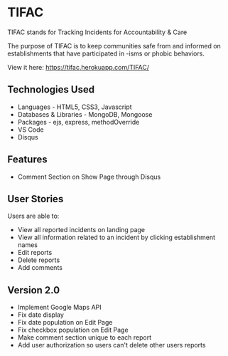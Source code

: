 # TIFAC

TIFAC stands for Tracking Incidents for Accountability & Care

The purpose of TIFAC is to keep communities safe from and informed on establishments that have participated in -isms or phobic behaviors.

View it here: https://tifac.herokuapp.com/TIFAC/

## Technologies Used
* Languages - HTML5, CSS3, Javascript
* Databases & Libraries - MongoDB, Mongoose
* Packages - ejs, express, methodOverride
* VS Code
* Disqus

## Features
* Comment Section on Show Page through Disqus

## User Stories
Users are able to:
* View all reported incidents on landing page
* View all information related to an incident by clicking establishment names
* Edit reports
* Delete reports
* Add comments


## Version 2.0
- Implement Google Maps API
- Fix date display
- Fix date population on Edit Page
- Fix checkbox population on Edit Page
- Make comment section unique to each report
- Add user authorization so users can't delete other users reports
